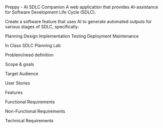Preppy - AI SDLC Companion
A web application that provides AI-assistance for Software Development Life Cycle (SDLC).

Create a software feature that uses AI to generate automated outputs for various stages of SDLC, specifically:


Planning 
Design 
Implementation
Testing
Deployment 
Maintenance 

In Class SDLC Planning Lab

Problem/need definition

Scope & goals

Target Audience

User Stories

Features

Functional Requirements

Non-Functional Requirements

Technical Requirements





